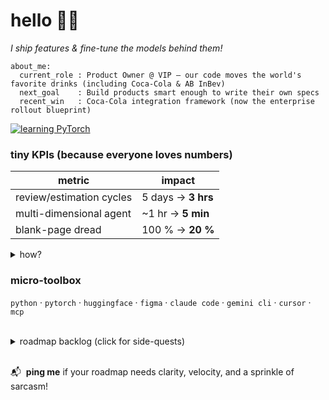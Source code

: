 # hello 👋🏽  
_I ship features & fine-tune the models behind them!_

    about_me:
      current_role : Product Owner @ VIP — our code moves the world's favorite drinks (including Coca-Cola & AB InBev)
      next_goal    : Build products smart enough to write their own specs
      recent_win   : Coca-Cola integration framework (now the enterprise rollout blueprint)

[![learning PyTorch](https://img.shields.io/badge/learning-pytorch-orange?logo=pytorch&logoColor=white)](https://pytorch.org/)

### tiny KPIs (because everyone loves numbers)

| metric            | impact               |
|-------------------|----------------------|
| review/estimation cycles     | 5 days → **3 hrs**   |
| multi-dimensional agent   | ~1 hr → **5 min**   |
| blank-page dread  | 100 % → **20 %**     |

<details>
<summary>how?</summary>

- iterative prototyping w/ smarter wireframes, token-budgeted prompts  
- gap-spotting with inline QA layers  
- persona-tuned artifact generator w/ personalized first drafts for each reader  

</details>


### micro-toolbox  
`python` · `pytorch` · `huggingface` · `figma` · `claude code` · `gemini cli` · `cursor` · `mcp`

<br>

<details>
<summary>roadmap backlog (click for side-quests)</summary>

- [x] [bipolar-guardian](https://github.com/bxrdy/bipolar-guardian.git) application [will open-source soon]
- [x] Automation macros for prompt budgeting  
- [ ] Design a Mixture-of-Experts agent: expert context, minimal noise 
- [ ] Build spaces w/ sentences: VR/AR + LLM/MoE turns prompts into new worlds [ambitious but plausible]

</details>

<br>

📬 &nbsp;**ping me** if your roadmap needs clarity, velocity, and a sprinkle of sarcasm!
